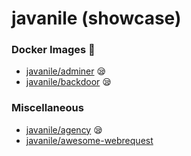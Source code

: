 # javanile (showcase)
###  Docker Images :whale2:
* [javanile/adminer](https://github.com/javanile/adminer)  :sleepy:
* [javanile/backdoor](https://github.com/javanile/backdoor)  :sleepy:
###  Miscellaneous
* [javanile/agency](https://github.com/javanile/agency)  :sleepy:
* [javanile/awesome-webrequest](https://github.com/javanile/awesome-webrequest) 
